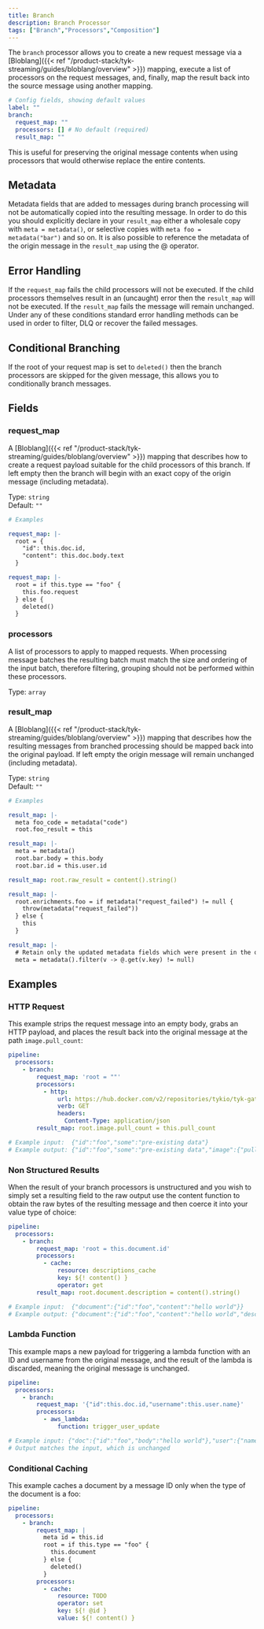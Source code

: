 ```yaml
---
title: Branch
description: Branch Processor
tags: ["Branch","Processors","Composition"]
---
```


The `branch` processor allows you to create a new request message via a [Bloblang]({{< ref "/product-stack/tyk-streaming/guides/bloblang/overview" >}}) mapping, execute a list of processors on the request messages, and, finally, map the result back into the source message using another mapping.

```yml
# Config fields, showing default values
label: ""
branch:
  request_map: ""
  processors: [] # No default (required)
  result_map: ""
```

This is useful for preserving the original message contents when using processors that would otherwise replace the entire contents.

## Metadata
<!-- TODO: add a link -->
Metadata fields that are added to messages during branch processing will not be automatically copied into the resulting message. In order to do this you should explicitly declare in your `result_map` either a wholesale copy with `meta = metadata()`, or selective copies with `meta foo = metadata("bar")` and so on. It is also possible to reference the metadata of the origin message in the `result_map` using the @ operator.

## Error Handling
<!-- TODO: add a link -->
If the `request_map` fails the child processors will not be executed. If the child processors themselves result in an (uncaught) error then the `result_map` will not be executed. If the `result_map` fails the message will remain unchanged. Under any of these conditions standard error handling methods can be used in order to filter, DLQ or recover the failed messages.

## Conditional Branching

If the root of your request map is set to `deleted()` then the branch processors are skipped for the given message, this allows you to conditionally branch messages.

## Fields

### request_map
<!-- TODO: add a link -->
A [Bloblang]({{< ref "/product-stack/tyk-streaming/guides/bloblang/overview" >}}) mapping that describes how to create a request payload suitable for the child processors of this branch. If left empty then the branch will begin with an exact copy of the origin message (including metadata).


Type: `string`  
Default: `""`

```yml
# Examples

request_map: |-
  root = {
  	"id": this.doc.id,
  	"content": this.doc.body.text
  }

request_map: |-
  root = if this.type == "foo" {
  	this.foo.request
  } else {
  	deleted()
  }
```

### processors

A list of processors to apply to mapped requests. When processing message batches the resulting batch must match the size and ordering of the input batch, therefore filtering, grouping should not be performed within these processors.


Type: `array`

### result_map

A [Bloblang]({{< ref "/product-stack/tyk-streaming/guides/bloblang/overview" >}}) mapping that describes how the resulting messages from branched processing should be mapped back into the original payload. If left empty the origin message will remain unchanged (including metadata).


Type: `string`  
Default: `""`

```yml
# Examples

result_map: |-
  meta foo_code = metadata("code")
  root.foo_result = this

result_map: |-
  meta = metadata()
  root.bar.body = this.body
  root.bar.id = this.user.id

result_map: root.raw_result = content().string()

result_map: |-
  root.enrichments.foo = if metadata("request_failed") != null {
    throw(metadata("request_failed"))
  } else {
    this
  }

result_map: |-
  # Retain only the updated metadata fields which were present in the origin message
  meta = metadata().filter(v -> @.get(v.key) != null)
```

## Examples

### HTTP Request
This example strips the request message into an empty body, grabs an HTTP payload, and places the result back into the original message at the path `image.pull_count`:

```yaml
pipeline:
  processors:
    - branch:
        request_map: 'root = ""'
        processors:
          - http:
              url: https://hub.docker.com/v2/repositories/tykio/tyk-gateway
              verb: GET
              headers:
                Content-Type: application/json
        result_map: root.image.pull_count = this.pull_count

# Example input:  {"id":"foo","some":"pre-existing data"}
# Example output: {"id":"foo","some":"pre-existing data","image":{"pull_count":1234}}
```

### Non Structured Results
When the result of your branch processors is unstructured and you wish to simply set a resulting field to the raw output use the content function to obtain the raw bytes of the resulting message and then coerce it into your value type of choice:

```yaml
pipeline:
  processors:
    - branch:
        request_map: 'root = this.document.id'
        processors:
          - cache:
              resource: descriptions_cache
              key: ${! content() }
              operator: get
        result_map: root.document.description = content().string()

# Example input:  {"document":{"id":"foo","content":"hello world"}}
# Example output: {"document":{"id":"foo","content":"hello world","description":"this is a cool doc"}}
```

### Lambda Function

This example maps a new payload for triggering a lambda function with an ID and username from the original message, and the result of the lambda is discarded, meaning the original message is unchanged.

```yaml
pipeline:
  processors:
    - branch:
        request_map: '{"id":this.doc.id,"username":this.user.name}'
        processors:
          - aws_lambda:
              function: trigger_user_update

# Example input: {"doc":{"id":"foo","body":"hello world"},"user":{"name":"fooey"}}
# Output matches the input, which is unchanged
```

### Conditional Caching
This example caches a document by a message ID only when the type of the document is a foo:

```yaml
pipeline:
  processors:
    - branch:
        request_map: |
          meta id = this.id
          root = if this.type == "foo" {
            this.document
          } else {
            deleted()
          }
        processors:
          - cache:
              resource: TODO
              operator: set
              key: ${! @id }
              value: ${! content() }
```
